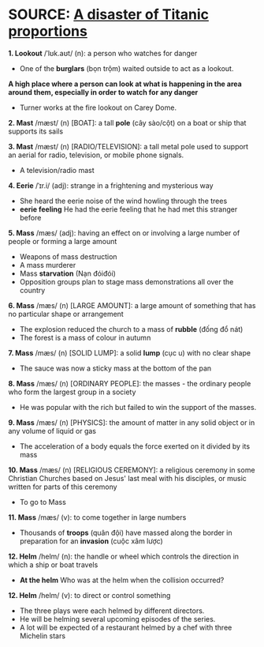 # SOURCE: [A disaster of Titanic proportions](https://study4.com/tests/2009/practice/?part=6015)

**1. Lookout** /ˈlʊk.aʊt/ (n): a person who watches for danger
- One of the **burglars** (bọn trộm) waited outside to act as a lookout.

**A high place where a person can look at what is happening in the area around them, especially in order to watch for any danger**
- Turner works at the fire lookout on Carey Dome.

**2. Mast** /mæst/ (n) [BOAT]: a tall **pole** (cây sào/cột) on a boat or ship that supports its sails

**3. Mast** /mæst/ (n) [RADIO/TELEVISION]: a tall metal pole used to support an aerial for radio, television, or mobile phone signals.
- A television/radio mast

**4. Eerie** /ˈɪr.i/ (adj): strange in a frightening and mysterious way
- She heard the eerie noise of the wind howling through the trees
- **eerie feeling** He had the eerie feeling that he had met this stranger before

**5. Mass** /mæs/ (adj): having an effect on or involving a large number of people or forming a large amount
- Weapons of mass destruction
- A mass murderer
- Mass **starvation** (Nạn đóiđói)
- Opposition groups plan to stage mass demonstrations all over the country

**6. Mass** /mæs/ (n) [LARGE AMOUNT]: a large amount of something that has no particular shape or arrangement
- The explosion reduced the church to a mass of **rubble** (đống đổ nát)
- The forest is a mass of colour in autumn

**7. Mass** /mæs/ (n) [SOLID LUMP]: a solid **lump** (cục u) with no clear shape
- The sauce was now a sticky mass at the bottom of the pan

**8. Mass** /mæs/ (n) [ORDINARY PEOPLE]: the masses - the ordinary people who form the largest group in a society
- He was popular with the rich but failed to win the support of the masses.

**9. Mass** /mæs/ (n) [PHYSICS]: the amount of matter in any solid object or in any volume of liquid or gas
- The acceleration of a body equals the force exerted on it divided by its mass

**10. Mass** /mæs/ (n) [RELIGIOUS CEREMONY]: a religious ceremony in some Christian Churches based on Jesus' last meal with his disciples, or music written for parts of this ceremony
- To go to Mass

**11. Mass** /mæs/ (v): to come together in large numbers
- Thousands of **troops** (quân đội) have massed along the border in preparation for an **invasion** (cuộc xâm lược)

**12. Helm** /helm/ (n): the handle or wheel which controls the direction in which a ship or boat travels
- **At the helm** Who was at the helm when the collision occurred?

**12. Helm** /helm/ (v): to direct or control something
- The three plays were each helmed by different directors.
- He will be helming several upcoming episodes of the series.
- A lot will be expected of a restaurant helmed by a chef with three Michelin stars
